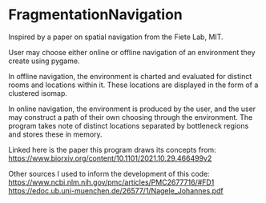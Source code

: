 # FragmentationNavigation
Inspired by a paper on spatial navigation from the Fiete Lab, MIT.

User may choose either online or offline navigation of an environment they create using pygame.

In offline navigation, the environment is charted and evaluated for distinct rooms and locations within it. These locations are displayed in the form of a clustered isomap.

In online navigation, the environment is produced by the user, and the user may construct a path of their own choosing through the environment. The program takes note of distinct locations separated by bottleneck regions and stores these in memory.

Linked here is the paper this program draws its concepts from: 
https://www.biorxiv.org/content/10.1101/2021.10.29.466499v2

Other sources I used to inform the development of this code: 
https://www.ncbi.nlm.nih.gov/pmc/articles/PMC2677716/#FD1
https://edoc.ub.uni-muenchen.de/26577/1/Nagele_Johannes.pdf
